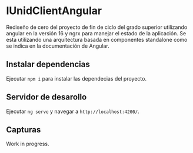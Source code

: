 # IUnidClientAngular

Rediseño de cero del proyecto de fin de ciclo del grado superior utilizando angular en la versión 16 y ngrx para manejar el estado de la aplicación. Se esta utilizando una arquitectura basada en componentes standalone como se indica en la documentación de Angular.

## Instalar dependencias

Ejecutar `npm i` para instalar las dependecias del proyecto.

## Servidor de desarollo

Ejecutar `ng serve` y navegar a `http://localhost:4200/`.

## Capturas

Work in progress.

